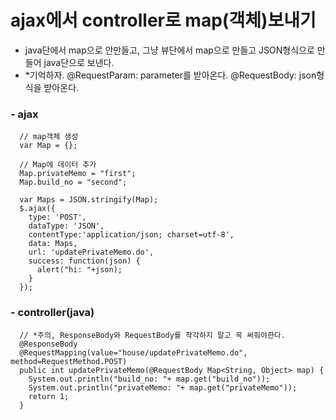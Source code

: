 # ajax에서 controller로 map(객체)보내기
  - java단에서 map으로 안만들고, 그냥 뷰단에서 map으로 만들고 JSON형식으로 만들어 java단으로 보낸다.
  - *기억하자. @RequestParam: parameter를 받아온다. @RequestBody: json형식을 받아온다.
### - ajax
```
  // map객체 생성
  var Map = {};
  
  // Map에 데이터 추가
  Map.privateMemo = "first";
  Map.build_no = "second";

  var Maps = JSON.stringify(Map);
  $.ajax({
    type: 'POST',
    dataType: 'JSON',
    contentType:'application/json; charset=utf-8',
    data: Maps,
    url: 'updatePrivateMemo.do',
    success: function(json) {
      alert("hi: "+json);	
    }
  });
```

### - controller(java)
```
  // *주의, ResponseBody와 RequestBody를 착각하지 말고 꼭 써줘야한다.
  @ResponseBody
  @RequestMapping(value="house/updatePrivateMemo.do", method=RequestMethod.POST)
  public int updatePrivateMemo(@RequestBody Map<String, Object> map) {
    System.out.println("build_no: "+ map.get("build_no"));
    System.out.println("privateMemo: "+ map.get("privateMemo"));
    return 1;
  }
```